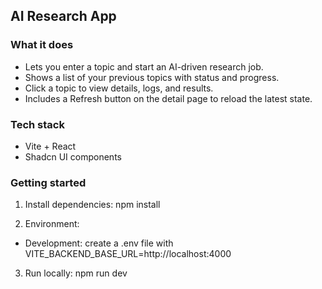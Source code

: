 
## AI Research App

### What it does
- Lets you enter a topic and start an AI-driven research job.
- Shows a list of your previous topics with status and progress.
- Click a topic to view details, logs, and results.
- Includes a Refresh button on the detail page to reload the latest state.

### Tech stack
- Vite + React
- Shadcn UI components

### Getting started
1) Install dependencies:
   npm install

2) Environment:
- Development: create a .env file with
  VITE_BACKEND_BASE_URL=http://localhost:4000

3) Run locally:
   npm run dev